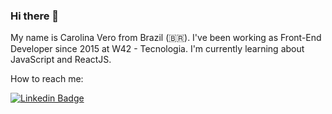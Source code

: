 ### Hi there 👋

My name is Carolina Vero from Brazil (🇧🇷). I've been working as Front-End Developer since 2015 at W42 - Tecnologia. I'm currently learning about JavaScript and ReactJS.

How to reach me:

[![Linkedin Badge](https://img.shields.io/badge/-LinkedIn-blue?style=flat-square&logo=Linkedin&logoColor=white&link=https://www.linkedin.com/in/carolinavero)](https://www.linkedin.com/in/carolinavero)

<!--
**carolinavero/carolinavero** is a ✨ _special_ ✨ repository because its `README.md` (this file) appears on your GitHub profile.

Here are some ideas to get you started:

- 🔭 I’m currently working on ...
- 🌱 I’m currently learning ...
- 👯 I’m looking to collaborate on ...
- 🤔 I’m looking for help with ...
- 💬 Ask me about ...
- 📫 How to reach me: ...
- 😄 Pronouns: ...
- ⚡ Fun fact: ...
-->
